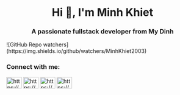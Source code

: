 <h1 align="center">Hi 👋, I'm Minh Khiet</h1>
<h3 align="center">A passionate fullstack developer from My Dinh</h3>
![GitHub Repo watchers](https://img.shields.io/github/watchers/MinhKhiet2003)
<h3 align="left">Connect with me:</h3>
<p align="left">
<a href="https://linkedin.com/in/minhkhiet2003/" target="blank"><img align="center" src="https://raw.githubusercontent.com/rahuldkjain/github-profile-readme-generator/master/src/images/icons/Social/linked-in-alt.svg" alt="https://www.linkedin.com/in/minhkhiet2003/" height="30" width="40" /></a>
<a href="https://fb.com/minhkhiet2003" target="blank"><img align="center" src="https://raw.githubusercontent.com/rahuldkjain/github-profile-readme-generator/master/src/images/icons/Social/facebook.svg" alt="https://www.facebook.com/minhkhiet2003" height="30" width="40" /></a>
<a href="https://instagram.com/taminhkhiet/" target="blank"><img align="center" src="https://raw.githubusercontent.com/rahuldkjain/github-profile-readme-generator/master/src/images/icons/Social/instagram.svg" alt="https://www.instagram.com/taminhkhiet/" height="30" width="40" /></a>
<a href="https://www.youtube.com/channel/ucqbywat01gfwcbxdyyxsxaa" target="blank"><img align="center" src="https://raw.githubusercontent.com/rahuldkjain/github-profile-readme-generator/master/src/images/icons/Social/youtube.svg" alt="https://www.youtube.com/channel/ucqbywat01gfwcbxdyyxsxaa" height="30" width="40" /></a>
</p>


